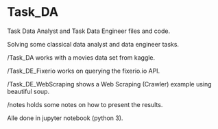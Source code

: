 # Task_DA
Task Data Analyst and Task Data Engineer files and code.

Solving some classical data analyst and data engineer tasks.

/Task_DA works with a movies data set from kaggle.

/Task_DE_Fixerio works on querying the fixerio.io API.

/Task_DE_WebScraping shows a Web Scraping (Crawler) example using beautiful soup.

/notes holds some notes on how to present the results.

Alle done in jupyter notebook (python 3).
